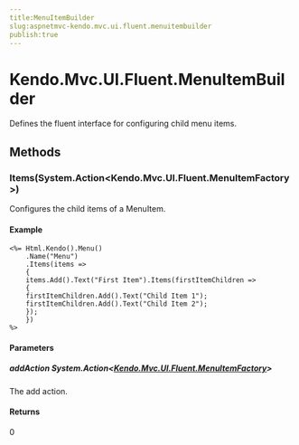 ```yaml
---
title:MenuItemBuilder
slug:aspnetmvc-kendo.mvc.ui.fluent.menuitembuilder
publish:true
---
```


# Kendo.Mvc.UI.Fluent.MenuItemBuilder
Defines the fluent interface for configuring child menu items.



## Methods

### Items(System.Action\<Kendo.Mvc.UI.Fluent.MenuItemFactory\>)
Configures the child items of a MenuItem.

#### Example

    <%= Html.Kendo().Menu()
        .Name("Menu")
        .Items(items =>
        {
        items.Add().Text("First Item").Items(firstItemChildren =>
        {
        firstItemChildren.Add().Text("Child Item 1");
        firstItemChildren.Add().Text("Child Item 2");
        });
        })
    %>
        


#### Parameters

##### addAction System.Action<[Kendo.Mvc.UI.Fluent.MenuItemFactory](/api/wrappers/aspnet-mvc/Kendo.Mvc.UI.Fluent/MenuItemFactory)>
The add action.



#### Returns
0



